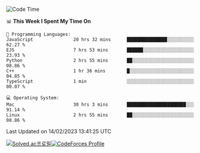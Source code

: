 
<!--START_SECTION:waka-->
![Code Time](http://img.shields.io/badge/Code%20Time-2%2C503%20hrs%2023%20mins-blue)

📊 **This Week I Spent My Time On** 

```text
💬 Programming Languages: 
JavaScript               20 hrs 32 mins      ███████████████░░░░░░░░░░   62.27 % 
EJS                      7 hrs 53 mins       ██████░░░░░░░░░░░░░░░░░░░   23.93 % 
Python                   2 hrs 55 mins       ██░░░░░░░░░░░░░░░░░░░░░░░   08.86 % 
C++                      1 hr 36 mins        █░░░░░░░░░░░░░░░░░░░░░░░░   04.85 % 
TypeScript               1 min               ░░░░░░░░░░░░░░░░░░░░░░░░░   00.07 % 

💻 Operating System: 
Mac                      30 hrs 3 mins       ██████████████████████░░░   91.14 % 
Linux                    2 hrs 55 mins       ██░░░░░░░░░░░░░░░░░░░░░░░   08.86 % 

```


 Last Updated on 14/02/2023 13:41:25 UTC
<!--END_SECTION:waka-->
[![Solved.ac프로필](http://mazassumnida.wtf/api/generate_badge?boj=hckim96)](https://solved.ac/hckim96)[![CodeForces Profile](https://cf.leed.at?id=hckim96)](https://codeforces.com/profile/hckim96)
